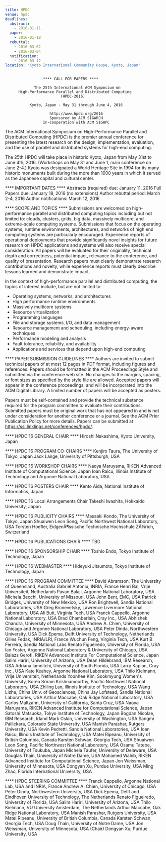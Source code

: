 ```yaml
---
title: HPDC
venue: hpdc
deadlines:
  abstract:
    - 2016-01-11
  paper:
    - 2016-01-18
  rebuttal:
    - 2016-03-02
    - 2016-03-04
  notification:
    - 2016-03-12
location: "Kyoto International Community House, Kyoto, Japan"
---
```

                     **** CALL FOR PAPERS ****

                 The 25th International ACM Symposium on
          High-Performance Parallel and Distributed Computing
                             (HPDC-2016)

               Kyoto, Japan - May 31 through June 4, 2016

                        http://www.hpdc.org/2016
                        Sponsored by ACM SIGARCH
                     In-Cooperation with ACM SIGHPC

The ACM International Symposium on High-Performance Parallel and Distributed
Computing (HPDC) is the premier annual conference for presenting the latest
research on the design, implementation, evaluation, and the use of parallel
and distributed systems for high-end computing.

The 25th HPDC will take place in historic Kyoto, Japan from May 31st to
June 4th, 2016. (Workshops on May 31 and June 1, main conference on June 2-4.)
Kyoto was designated a World Heritage Site in 1994 for its many historic
monuments built during the more than 1000 years in which it served as the
Japanese capital and cultural center.


**** IMPORTANT DATES ****
Abstracts (required) due:   January 11, 2016
Full Papers due:            January 18, 2016 (no extensions)
Author rebuttal period:     March 2-4,  2016
Author notifications:       March 12,   2016



**** SCOPE AND TOPICS ****
Submissions are welcomed on high-performance parallel and distributed computing
topics including but not limited to: clouds, clusters, grids, big data,
massively multicore, and extreme-scale computing systems. Submissions that focus
on the operating systems, runtime environments, architectures, and networks of
high end computing systems are particularly encouraged. Experience reports
of operational deployments that provide significantly novel insights for
future research on HPDC applications and systems will also receive special
consideration. All papers will be evaluated for their originality, technical
depth and correctness, potential impact, relevance to the conference, and
quality of presentation. Research papers must clearly demonstrate research
contributions and novelty, while experience reports must clearly describe
lessons learned and demonstrate impact.

In the context of high-performance parallel and distributed computing, the
topics of interest include, but are not limited to:
- Operating systems, networks, and architectures
- High performance runtime environments
- Massively multicore systems
- Resource virtualization
- Programming languages
- File and storage systems, I/O, and data management
- Resource management and scheduling, including energy-aware techniques
- Performance modeling and analysis
- Fault tolerance, reliability, and availability
- Applications and services that depend upon high-end computing


**** PAPER SUBMISSION GUIDELINES ****
Authors are invited to submit technical papers of at most 12 pages in PDF
format, including figures and references. Papers should be formatted in the ACM
Proceedings Style and submitted via the conference web site. No changes to the
margins, spacing, or font sizes as specified by the style file are allowed.
Accepted papers will appear in the conference proceedings, and will be
incorporated into the ACM Digital Library. A limited number of papers will be
accepted as posters.

Papers must be self-contained and provide the technical substance required for
the program committee to evaluate their contributions. Submitted papers must be
original work that has not appeared in and is not under consideration for
another conference or a journal. See the ACM Prior Publication Policy for more
details. Papers can be submitted at https://ssl.linklings.net/conferences/hpdc/.


**** HPDC'16 GENERAL CHAIR ****
Hiroshi Nakashima,      Kyoto University, Japan

**** HPDC'16 PROGRAM CO-CHAIRS ****
Kenjiro Taura,          The University of Tokyo, Japan
Jack Lange,             University of Pittsburgh, USA

**** HPDC'16 WORKSHOP CHAIRS ****
Naoya Maruyama,         RIKEN Advanced Institute of Computational Science, Japan
Ioan Raicu,             Illinois Institute of Technology and Argonne National Laboratory, USA

**** HPDC'16 POSTERS CHAIR ****
Kento Aida,             National Institute of Informatics, Japan

**** HPDC'16 Local Arrangements Chair
Takeshi Iwashita,       Hokkaido University, Japan

**** HPDC'16 PUBLICITY CHAIRS ****
Masaaki Kondo,          The University of Tokyo, Japan
Shuaiwen Leon Song,     Pacific Northwest National Laboratory, USA
Torsten Hoefler,        EidgenÃ¶ssische Technische Hochschule ZÃ¼rich, Switzerland

**** HPDC'16 PUBLICATIONS CHAIR ****
TBD

**** HPDC'16 SPONSORSHIP CHAIR ****
Toshio Endo,            Tokyo Institute of Technology, Japan

**** HPDC'16 WEBMASTER ****
Hideyuki Jitsumoto,     Tokyo Institute of Technology, Japan

**** HPDC'16 PROGRAM COMMITTEE ****
David Abramson,         The University of Queensland, Australia
Gabriel Antoniu,        INRIA, France
Henri Bal,              Vrije Universiteit, Netherlands
Pavan Balaji,           Argonne National Laboratory, USA
Michela Becchi,         University of Missouri, USA
John Bent,              EMC, USA
Patrick Bridges,        University of New Mexico, USA
Ron Brightwell,         Sandia National Laboratories, USA
Greg Bronevetsky,       Lawrence Livermore National Laboratory, USA
Ali Butt,               Virginia Tech, USA
Franck Cappello,        Argonne National Laboratory, USA
Brad Chamberlain,       Cray Inc., USA
Abhishek Chandra,       University of Minnesota, USA
Andrew A. Chien,        University of Chicago and Argonne National Laboratory, USA
Peter Dinda,            Northwestern University, USA
Dick Epema,             Delft University of Technology, Netherlands
Gilles Fedak,           INRIA/LRI, France
Wuchun Feng,            Virginia Tech, USA
Kurt B. Ferreira,       Sandia National Labs
Renato Figueiredo,      University of Florida, USA
Ian Foster,             Argonne National Laboratory & University of Chicago, USA
Balazs Gerofi,          RIKEN Advanced Institute For Computational Science, Japan
Salim Hariri,           University of Arizona, USA
Dean Hildebrand,        IBM Research, USA
Adriana Iamnitchi,      University of South Florida, USA
Larry Kaplan,           Cray Inc., USA
Kate Keahey,            Argonne National Laboratory, USA
Thilo Kielmann,         Vrije Universiteit, Netherlands
Yoonhee Kim,            Sookmyung Women's University, Korea
Sriram Krishnamoorthy,  Pacific Northwest National Laboratory, USA
Zhiling Lan,            Illinois Institute of Technology, USA
Wang Lizhe,             China Univ. of Geosciences, China
Jay Lofstead,           Sandia National Laboratories, USA
Arthur Maccabe,         Oak Ridge National Laboratory, USA
Carlos Maltzahn,        University of California, Santa Cruz, USA
Naoya Maruyama,         RIKEN Advanced Institute for Computational Science, Japan
Satoshi Matsuoka,       Tokyo Institute of Technology, Japan
Bogdan Nicolae,         IBM Research, Irland
Mark Oskin,             University of Washington, USA
Sangmi Pallickara,      Colorado State University, USA
Manish Parashar,        Rutgers University, USA
Kevin Pedretti,         Sandia National Laboratories, USA
Ioan Raicu,             Illinois Institute of Technology, USA
Matei Ripeanu,          University of British Columbia, Canada
Karsten Schwan,         Georgia Tech, USA
Shuaiwen Leon Song,     Pacific Northwest National Laboratory, USA
Osamu Tatebe,           University of Tsukuba, Japan
Michela Taufer,         University of Delaware, USA
Douglas Thain,          University of Notre Dame, USA
Mohamed Wahib,          RIKEN Advanced Institute for Computational Science, Japan
Jon Weissman,           University of Minnesota, USA
Dongyan Xu,             Purdue University, USA
Ming Zhao,              Florida International University, USA

**** HPDC STEERING COMMITTEE ****
Franck Cappello,        Argonne National Lab, USA and INRIA, France
Andrew A. Chien,        University of Chicago, USA
Peter Dinda,            Northwestern University, USA
Dick Epema,             Delft and Eindhoven University of Technology, The Netherlands
Renato Figueiredo,      University of Florida, USA
Salim Hariri,           University of Arizona, USA
Thilo Kielmann,         VU University Amsterdam, The Netherlands
Arthur Maccabe,         Oak Ridge National Laboratory, USA
Manish Parashar,        Rutgers University, USA
Matei Ripeanu,          University of British Columbia, Canada
Karsten Schwan,         Georgia Tech, USA
Doug Thain,             University of Notre Dame, USA
Jon Weissman,           University of Minnesota, USA (Chair)
Dongyan Xu,             Purdue University, USA
